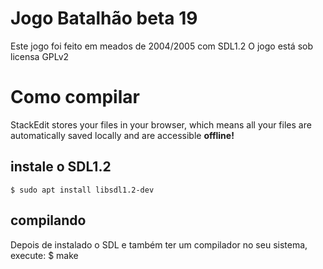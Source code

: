 # Jogo Batalhão beta 19
Este jogo foi feito em meados de 2004/2005 com SDL1.2
O jogo está sob licensa GPLv2



# Como compilar

StackEdit stores your files in your browser, which means all your files are automatically saved locally and are accessible **offline!**

## instale o SDL1.2
	$ sudo apt install libsdl1.2-dev
	
## compilando
Depois de instalado o SDL e também ter um compilador no seu sistema, execute:
	$ make
